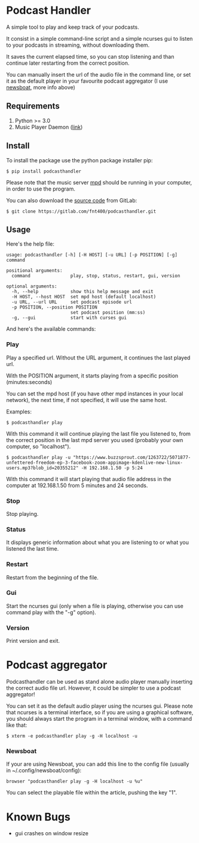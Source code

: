 # Podcast Handler

A simple tool to play and keep track of your podcasts.

It consist in a simple command-line script and a simple ncurses gui to listen to your podcasts in streaming, without downloading them.

It saves the current elapsed time, so you can stop listening and than continue later restarting from the correct position.

You can manually insert the url of the audio file in the command line, or set it as the default player in your favourite podcast aggregator (I use [newsboat](https://newsboat.org/), more info above)

## Requirements

1. Python >= 3.0 
2. Music Player Daemon ([link](https://www.musicpd.org/))

## Install

To install the package use the python package installer pip:

```
$ pip install podcasthandler
```

Please note that the music server [mpd](https://www.musicpd.org/) should be running in your computer, in order to use the program.

You can also download the [source code](https://gitlab.com/fnt400/podcasthandler) from GitLab:

```
$ git clone https://gitlab.com/fnt400/podcasthandler.git
```


## Usage


Here's the help file:

```
usage: podcasthandler [-h] [-H HOST] [-u URL] [-p POSITION] [-g] command

positional arguments:
  command               play, stop, status, restart, gui, version

optional arguments:
  -h, --help            show this help message and exit
  -H HOST, --host HOST  set mpd host (default localhost)
  -u URL, --url URL     set podcast episode url
  -p POSITION, --position POSITION
                        set podcast position (mm:ss)
  -g, --gui             start with curses gui
```

And here's the available commands:

### Play

Play a specified url. Without the URL argument, it continues the last played url.

With the POSITION argument, it starts playing from a specific position (minutes:seconds)

You can set the mpd host (if you have other mpd instances in your local network), the next time, if not specified, it will use the same host.

Examples:

```
$ podcasthandler play
```
With this command it will continue playing the last file you listened to, from the correct position in the last mpd server you used (probably your own computer, so "localhost").

```
$ podcasthandler play -u "https://www.buzzsprout.com/1263722/5071877-unfettered-freedom-ep-3-facebook-zoom-appimage-kdenlive-new-linux-users.mp3?blob_id=20355212" -H 192.168.1.50 -p 5:24
```

With this command it will start playing that audio file address in the computer at 192.168.1.50 from 5 minutes and 24 seconds.


### Stop

Stop playing.

### Status

It displays generic information about what you are listening to or what you listened the last time.

### Restart

Restart from the beginning of the file.

### Gui

Start the ncurses gui (only when a file is playing, otherwise you can use command play with the "-g" option).

### Version

Print version and exit.

# Podcast aggregator

Podcasthandler can be used as stand alone audio player manually inserting the correct audio file url. However, it could be simpler to use a podcast aggregator! 

You can set it as the default audio player using the ncurses gui.
Please note that ncurses is a terminal interface, so if you are using a graphical software, you should always start the program in a terminal window, with a command like that:

```
$ xterm -e podcasthandler play -g -H localhost -u
```

### Newsboat

If your are using Newsboat, you can add this line to the config file (usually in ~/.config/newsboat/config):

```
browser "podcasthandler play -g -H localhost -u %u"
```

You can select the playable file within the article, pushing the key "1".

# Known Bugs

- gui crashes on window resize
